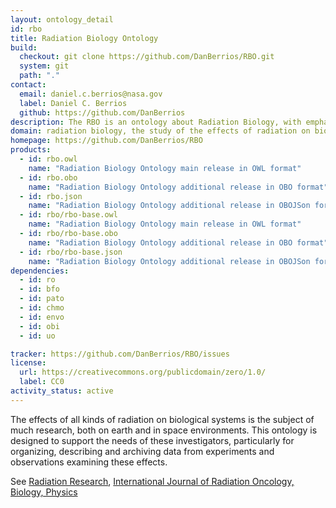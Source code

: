 ```yaml
---
layout: ontology_detail
id: rbo
title: Radiation Biology Ontology
build:
  checkout: git clone https://github.com/DanBerrios/RBO.git
  system: git
  path: "."
contact:
  email: daniel.c.berrios@nasa.gov
  label: Daniel C. Berrios
  github: https://github.com/DanBerrios
description: The RBO is an ontology about Radiation Biology, with emphasis on Space Biology.
domain: radiation biology, the study of the effects of radiation on biological systems
homepage: https://github.com/DanBerrios/RBO
products:
  - id: rbo.owl
    name: "Radiation Biology Ontology main release in OWL format"
  - id: rbo.obo
    name: "Radiation Biology Ontology additional release in OBO format"
  - id: rbo.json
    name: "Radiation Biology Ontology additional release in OBOJSon format"
  - id: rbo/rbo-base.owl
    name: "Radiation Biology Ontology main release in OWL format"
  - id: rbo/rbo-base.obo
    name: "Radiation Biology Ontology additional release in OBO format"
  - id: rbo/rbo-base.json
    name: "Radiation Biology Ontology additional release in OBOJSon format"
dependencies:
  - id: ro
  - id: bfo
  - id: pato
  - id: chmo
  - id: envo
  - id: obi
  - id: uo

tracker: https://github.com/DanBerrios/RBO/issues
license:
  url: https://creativecommons.org/publicdomain/zero/1.0/
  label: CC0
activity_status: active
---
```


The effects of all kinds of radiation on biological systems is the subject of much research, both on earth and in space environments.  This ontology is designed to support the needs of these investigators, particularly for organizing, describing and archiving data from experiments and observations examining these effects.  

See [Radiation Research](https://meridian.allenpress.com/radiation-research), [International Journal of Radiation Oncology, Biology, Physics](https://www.redjournal.org/) 

